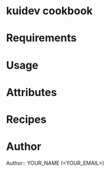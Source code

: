 # kuidev cookbook

# Requirements

# Usage

# Attributes

# Recipes

# Author

Author:: YOUR_NAME (<YOUR_EMAIL>)
